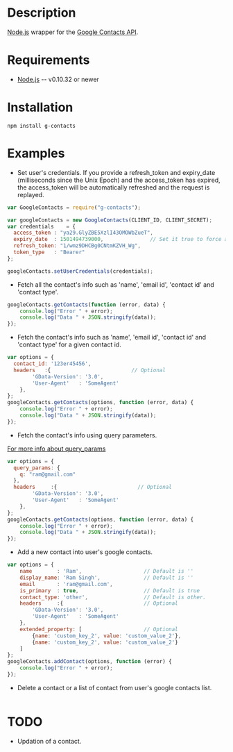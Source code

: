 Description
===========

[Node.js](http://nodejs.org/) wrapper for the [Google Contacts API](https://developers.google.com/google-apps/contacts/v3/).

Requirements
============

* [Node.js](http://nodejs.org/) -- v0.10.32 or newer

Installation
============
  
    npm install g-contacts
  
Examples
========

* Set user's credentials. If you provide a refresh_token and expiry_date (milliseconds since the Unix Epoch) and the access_token has expired, the access_token will be automatically refreshed and the request is replayed.

```javascript
var GoogleContacts = require("g-contacts");

var googleContacts = new GoogleContacts(CLIENT_ID, CLIENT_SECRET);
var credentials    = {
  access_token : "ya29.GlyZBE5XzlI43OMOWbZueT",
  expiry_date  : 1501494739000,               // Set it true to force a refresh always.
  refresh_token: "1/wmz9DHCBg0CNtmKZVH_Wg",
  token_type   : "Bearer"
};

googleContacts.setUserCredentials(credentials);
```

* Fetch all the contact's info such as 'name', 'email id', 'contact id' and 'contact type'.

```javascript
googleContacts.getContacts(function (error, data) {
    console.log("Error " + error);
    console.log("Data " + JSON.stringify(data));
});
```

* Fetch the contact's info such as 'name', 'email id', 'contact id' and 'contact type' for a given contact id.

```javascript
var options = {
  contact_id: '123er45456',
  headers   :{                          // Optional
        'GData-Version': '3.0',
        'User-Agent'   : 'SomeAgent'
    },
};
googleContacts.getContacts(options, function (error, data) {
    console.log("Error " + error);
    console.log("Data " + JSON.stringify(data));
});
```

* Fetch the contact's info using query parameters.

[For more info about query_params](https://developers.google.com/google-apps/contacts/v3/reference#contacts-query-parameters-reference)

```javascript
var options = {
  query_params: {    
    q: "ram@gmail.com"
  },
  headers     :{                          // Optional
        'GData-Version': '3.0',
        'User-Agent'   : 'SomeAgent'
    },
};
googleContacts.getContacts(options, function (error, data) {
    console.log("Error " + error);
    console.log("Data " + JSON.stringify(data));
});
```

* Add a new contact into user's google contacts.

```javascript
var options = {
    name        : 'Ram',                    // Default is ''
    display_name: 'Ram Singh',              // Default is ''
    email       : 'ram@gmail.com',          
    is_primary  : true,                     // Default is true
    contact_type: 'other',                  // Default is other.
    headers     :{                          // Optional
        'GData-Version': '3.0',
        'User-Agent'   : 'SomeAgent'
    },
    extended_property: [                    // Optional
        {name: 'custom_key_2', value: 'custom_value_2'},
        {name: 'custom_key_2', value: 'custom_value_2'}
    ]
};
googleContacts.addContact(options, function (error) {
    console.log("Error " + error);
});
```

* Delete a contact or a list of contact from user's google contacts list.

```javascript
```

TODO
====

* Updation of a contact.

